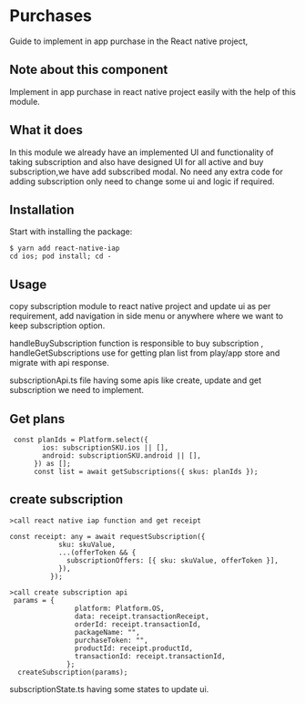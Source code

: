 # Purchases 
Guide to implement in app purchase in the React native project, 

## Note about this component
Implement in app purchase in react native project easily with the help of this module.

## What it does
In this module we already have an implemented UI and functionality of taking subscription and also have designed UI for all active and buy subscription,we have add subscribed modal.
No need any extra code for adding subscription only need to change some ui and logic if required.

## Installation
Start with installing the package:
```
$ yarn add react-native-iap
cd ios; pod install; cd -
```

## Usage
copy subscription module to react native project and update ui as per requirement, add navigation in side menu or anywhere where we want to keep subscription option.

handleBuySubscription function is responsible to buy subscription , handleGetSubscriptions use for getting plan list from play/app store and migrate with api response.

subscriptionApi.ts file having some apis like create, update and get subscription we need to implement.
## Get plans
```
 const planIds = Platform.select({
        ios: subscriptionSKU.ios || [],
        android: subscriptionSKU.android || [],
      }) as [];
      const list = await getSubscriptions({ skus: planIds });
```
## create subscription
```
>call react native iap function and get receipt  

const receipt: any = await requestSubscription({
            sku: skuValue,
            ...(offerToken && {
              subscriptionOffers: [{ sku: skuValue, offerToken }],
            }),
          });

>call create subscription api  
 params = {
                platform: Platform.OS,
                data: receipt.transactionReceipt,
                orderId: receipt.transactionId,
                packageName: "",
                purchaseToken: "",
                productId: receipt.productId,
                transactionId: receipt.transactionId,
              };
  createSubscription(params);

```

subscriptionState.ts having some states to update ui.
